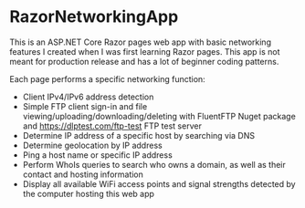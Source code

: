 # RazorNetworkingApp

This is an ASP.NET Core Razor pages web app with basic networking features I created when I was first learning Razor pages. This app is not meant for production release and has a lot of beginner coding patterns. 

Each page performs a specific networking function:

- Client IPv4/IPv6 address detection
- Simple FTP client sign-in and file viewing/uploading/downloading/deleting with FluentFTP Nuget package and https://dlptest.com/ftp-test FTP test server
- Determine IP address of a specific host by searching via DNS
- Determine geolocation by IP address
- Ping a host name or specific IP address
- Perform WhoIs queries to search who owns a domain, as well as their contact and hosting information
- Display all available WiFi access points and signal strengths detected by the computer hosting this web app
